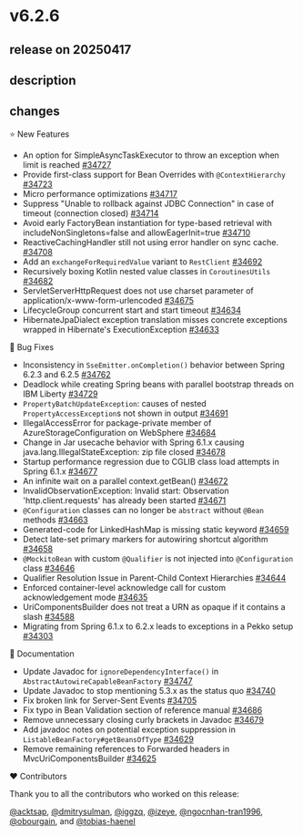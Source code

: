 # v6.2.6

## release on 20250417

## description

## changes

⭐ New Features

* An option for SimpleAsyncTaskExecutor to throw an exception when limit is reached <a href="https://github.com/spring-projects/spring-framework/issues/34727" data-hovercard-type="issue" data-hovercard-url="/spring-projects/spring-framework/issues/34727/hovercard">#34727</a>
* Provide first-class support for Bean Overrides with <code>@ContextHierarchy</code> <a href="https://github.com/spring-projects/spring-framework/pull/34723" data-hovercard-type="pull_request" data-hovercard-url="/spring-projects/spring-framework/pull/34723/hovercard">#34723</a>
* Micro performance optimizations <a href="https://github.com/spring-projects/spring-framework/pull/34717" data-hovercard-type="pull_request" data-hovercard-url="/spring-projects/spring-framework/pull/34717/hovercard">#34717</a>
* Suppress "Unable to rollback against JDBC Connection" in case of timeout (connection closed) <a href="https://github.com/spring-projects/spring-framework/issues/34714" data-hovercard-type="issue" data-hovercard-url="/spring-projects/spring-framework/issues/34714/hovercard">#34714</a>
* Avoid early FactoryBean instantiation for type-based retrieval with includeNonSingletons=false and allowEagerInit=true <a href="https://github.com/spring-projects/spring-framework/issues/34710" data-hovercard-type="issue" data-hovercard-url="/spring-projects/spring-framework/issues/34710/hovercard">#34710</a>
* ReactiveCachingHandler still not using error handler on sync cache. <a href="https://github.com/spring-projects/spring-framework/issues/34708" data-hovercard-type="issue" data-hovercard-url="/spring-projects/spring-framework/issues/34708/hovercard">#34708</a>
* Add an <code>exchangeForRequiredValue</code> variant to <code>RestClient</code> <a href="https://github.com/spring-projects/spring-framework/issues/34692" data-hovercard-type="issue" data-hovercard-url="/spring-projects/spring-framework/issues/34692/hovercard">#34692</a>
* Recursively boxing Kotlin nested value classes in <code>CoroutinesUtils</code> <a href="https://github.com/spring-projects/spring-framework/pull/34682" data-hovercard-type="pull_request" data-hovercard-url="/spring-projects/spring-framework/pull/34682/hovercard">#34682</a>
* ServletServerHttpRequest does not use charset parameter of application/x-www-form-urlencoded <a href="https://github.com/spring-projects/spring-framework/issues/34675" data-hovercard-type="issue" data-hovercard-url="/spring-projects/spring-framework/issues/34675/hovercard">#34675</a>
* LifecycleGroup concurrent start and start timeout <a href="https://github.com/spring-projects/spring-framework/issues/34634" data-hovercard-type="issue" data-hovercard-url="/spring-projects/spring-framework/issues/34634/hovercard">#34634</a>
* HibernateJpaDialect exception translation misses concrete exceptions wrapped in Hibernate's ExecutionException <a href="https://github.com/spring-projects/spring-framework/issues/34633" data-hovercard-type="issue" data-hovercard-url="/spring-projects/spring-framework/issues/34633/hovercard">#34633</a>

🐞 Bug Fixes

* Inconsistency in <code>SseEmitter.onCompletion()</code> behavior between Spring 6.2.3 and 6.2.5 <a href="https://github.com/spring-projects/spring-framework/issues/34762" data-hovercard-type="issue" data-hovercard-url="/spring-projects/spring-framework/issues/34762/hovercard">#34762</a>
* Deadlock while creating Spring beans with parallel bootstrap threads on IBM Liberty <a href="https://github.com/spring-projects/spring-framework/issues/34729" data-hovercard-type="issue" data-hovercard-url="/spring-projects/spring-framework/issues/34729/hovercard">#34729</a>
* <code>PropertyBatchUpdateException</code>: causes of nested <code>PropertyAccessException</code>s not shown in output <a href="https://github.com/spring-projects/spring-framework/issues/34691" data-hovercard-type="issue" data-hovercard-url="/spring-projects/spring-framework/issues/34691/hovercard">#34691</a>
* IllegalAccessError for package-private member of AzureStorageConfiguration on WebSphere <a href="https://github.com/spring-projects/spring-framework/issues/34684" data-hovercard-type="issue" data-hovercard-url="/spring-projects/spring-framework/issues/34684/hovercard">#34684</a>
* Change in Jar usecache behavior with Spring 6.1.x causing java.lang.IllegalStateException: zip file closed <a href="https://github.com/spring-projects/spring-framework/issues/34678" data-hovercard-type="issue" data-hovercard-url="/spring-projects/spring-framework/issues/34678/hovercard">#34678</a>
* Startup performance regression due to CGLIB class load attempts in Spring 6.1.x <a href="https://github.com/spring-projects/spring-framework/issues/34677" data-hovercard-type="issue" data-hovercard-url="/spring-projects/spring-framework/issues/34677/hovercard">#34677</a>
* An infinite wait on a parallel context.getBean() <a href="https://github.com/spring-projects/spring-framework/issues/34672" data-hovercard-type="issue" data-hovercard-url="/spring-projects/spring-framework/issues/34672/hovercard">#34672</a>
* InvalidObservationException: Invalid start: Observation 'http.client.requests' has already been started <a href="https://github.com/spring-projects/spring-framework/issues/34671" data-hovercard-type="issue" data-hovercard-url="/spring-projects/spring-framework/issues/34671/hovercard">#34671</a>
* <code>@Configuration</code> classes can no longer be <code>abstract</code> without <code>@Bean</code> methods <a href="https://github.com/spring-projects/spring-framework/issues/34663" data-hovercard-type="issue" data-hovercard-url="/spring-projects/spring-framework/issues/34663/hovercard">#34663</a>
* Generated-code for LinkedHashMap is missing static keyword <a href="https://github.com/spring-projects/spring-framework/issues/34659" data-hovercard-type="issue" data-hovercard-url="/spring-projects/spring-framework/issues/34659/hovercard">#34659</a>
* Detect late-set primary markers for autowiring shortcut algorithm <a href="https://github.com/spring-projects/spring-framework/issues/34658" data-hovercard-type="issue" data-hovercard-url="/spring-projects/spring-framework/issues/34658/hovercard">#34658</a>
* <code>@MockitoBean</code> with custom <code>@Qualifier</code> is not injected into <code>@Configuration</code> class <a href="https://github.com/spring-projects/spring-framework/issues/34646" data-hovercard-type="issue" data-hovercard-url="/spring-projects/spring-framework/issues/34646/hovercard">#34646</a>
* Qualifier Resolution Issue in Parent-Child Context Hierarchies <a href="https://github.com/spring-projects/spring-framework/issues/34644" data-hovercard-type="issue" data-hovercard-url="/spring-projects/spring-framework/issues/34644/hovercard">#34644</a>
* Enforced container-level acknowledge call for custom acknowledgement mode <a href="https://github.com/spring-projects/spring-framework/issues/34635" data-hovercard-type="issue" data-hovercard-url="/spring-projects/spring-framework/issues/34635/hovercard">#34635</a>
* UriComponentsBuilder does not treat a URN as opaque if it contains a slash <a href="https://github.com/spring-projects/spring-framework/issues/34588" data-hovercard-type="issue" data-hovercard-url="/spring-projects/spring-framework/issues/34588/hovercard">#34588</a>
* Migrating from Spring 6.1.x to 6.2.x leads to exceptions in a Pekko setup <a href="https://github.com/spring-projects/spring-framework/issues/34303" data-hovercard-type="issue" data-hovercard-url="/spring-projects/spring-framework/issues/34303/hovercard">#34303</a>

📔 Documentation

* Update Javadoc for <code>ignoreDependencyInterface()</code> in <code>AbstractAutowireCapableBeanFactory</code> <a href="https://github.com/spring-projects/spring-framework/pull/34747" data-hovercard-type="pull_request" data-hovercard-url="/spring-projects/spring-framework/pull/34747/hovercard">#34747</a>
* Update Javadoc to stop mentioning 5.3.x as the status quo <a href="https://github.com/spring-projects/spring-framework/issues/34740" data-hovercard-type="issue" data-hovercard-url="/spring-projects/spring-framework/issues/34740/hovercard">#34740</a>
* Fix broken link for Server-Sent Events <a href="https://github.com/spring-projects/spring-framework/pull/34705" data-hovercard-type="pull_request" data-hovercard-url="/spring-projects/spring-framework/pull/34705/hovercard">#34705</a>
* Fix typo in Bean Validation section of reference manual <a href="https://github.com/spring-projects/spring-framework/pull/34686" data-hovercard-type="pull_request" data-hovercard-url="/spring-projects/spring-framework/pull/34686/hovercard">#34686</a>
* Remove unnecessary closing curly brackets in Javadoc <a href="https://github.com/spring-projects/spring-framework/pull/34679" data-hovercard-type="pull_request" data-hovercard-url="/spring-projects/spring-framework/pull/34679/hovercard">#34679</a>
* Add javadoc notes on potential exception suppression in <code>ListableBeanFactory#getBeansOfType</code> <a href="https://github.com/spring-projects/spring-framework/issues/34629" data-hovercard-type="issue" data-hovercard-url="/spring-projects/spring-framework/issues/34629/hovercard">#34629</a>
* Remove remaining references to Forwarded headers in MvcUriComponentsBuilder <a href="https://github.com/spring-projects/spring-framework/issues/34625" data-hovercard-type="issue" data-hovercard-url="/spring-projects/spring-framework/issues/34625/hovercard">#34625</a>

❤️ Contributors

Thank you to all the contributors who worked on this release:

<a class="user-mention notranslate" data-hovercard-type="user" data-hovercard-url="/users/acktsap/hovercard" data-octo-click="hovercard-link-click" data-octo-dimensions="link_type:self" href="https://github.com/acktsap">@acktsap</a>, <a class="user-mention notranslate" data-hovercard-type="user" data-hovercard-url="/users/dmitrysulman/hovercard" data-octo-click="hovercard-link-click" data-octo-dimensions="link_type:self" href="https://github.com/dmitrysulman">@dmitrysulman</a>, <a class="user-mention notranslate" data-hovercard-type="user" data-hovercard-url="/users/iggzq/hovercard" data-octo-click="hovercard-link-click" data-octo-dimensions="link_type:self" href="https://github.com/iggzq">@iggzq</a>, <a class="user-mention notranslate" data-hovercard-type="user" data-hovercard-url="/users/izeye/hovercard" data-octo-click="hovercard-link-click" data-octo-dimensions="link_type:self" href="https://github.com/izeye">@izeye</a>, <a class="user-mention notranslate" data-hovercard-type="user" data-hovercard-url="/users/ngocnhan-tran1996/hovercard" data-octo-click="hovercard-link-click" data-octo-dimensions="link_type:self" href="https://github.com/ngocnhan-tran1996">@ngocnhan-tran1996</a>, <a class="user-mention notranslate" data-hovercard-type="user" data-hovercard-url="/users/obourgain/hovercard" data-octo-click="hovercard-link-click" data-octo-dimensions="link_type:self" href="https://github.com/obourgain">@obourgain</a>, and <a class="user-mention notranslate" data-hovercard-type="user" data-hovercard-url="/users/tobias-haenel/hovercard" data-octo-click="hovercard-link-click" data-octo-dimensions="link_type:self" href="https://github.com/tobias-haenel">@tobias-haenel</a>

